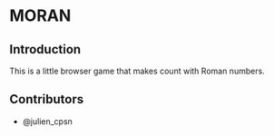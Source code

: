 MORAN
===

## Introduction

This is a little browser game that makes count with Roman numbers.

## Contributors

 - @julien_cpsn
